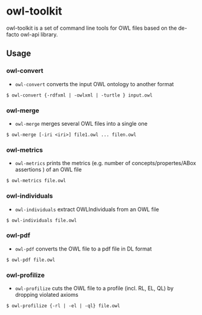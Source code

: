 owl-toolkit
===========

owl-toolkit is a set of command line tools for OWL files based on the
de-facto owl-api library.

Usage
----------

### owl-convert

* `owl-convert` converts the input OWL ontology to another format

```console
$ owl-convert {-rdfxml | -owlxml | -turtle } input.owl
```

### owl-merge

* `owl-merge` merges several OWL files into a single one

```console
$ owl-merge [-iri <iri>] file1.owl ... filen.owl
```

### owl-metrics

* `owl-metrics` prints the metrics (e.g. number of
  concepts/propertes/ABox assertions
  ) of an OWL file

```console
$ owl-metrics file.owl
```

### owl-individuals

* `owl-individuals` extract OWLIndividuals from an OWL file

```console
$ owl-individuals file.owl
```

### owl-pdf

* `owl-pdf` converts the OWL file to a pdf file in DL format
  
```console
$ owl-pdf file.owl
```

### owl-profilize

* `owl-profilize` cuts the OWL file to a profile (incl. RL, EL, QL) by dropping violated axioms

```console
$ owl-profilize {-rl | -el | -ql} file.owl
```
